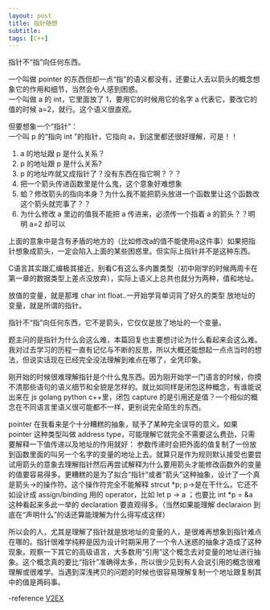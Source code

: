 ```yaml
---
layout: post
title: 指针随想
subtitle: 
tags: [C++]
---  
```


指针不“指”向任何东西。   

一个叫做 pointer 的东西但却一点“指”的语义都没有，还要让人去以箭头的概念想象它的作用和细节，当然会令人感到困惑。   
一个叫做 a 的 int，它里面放了 1，要用它的时候用它的名字 a 代表它，要改它的值的时候 a=2，就行。这个语义很直观。   
   
但要想象一个“指针”：    
一个叫 p 的“指向 int ”的指针，它指向 a，到这里都还很好理解，可是！！   
1. a 的地址跟 p 是什么关系？
2. p 的地址跟 p 是什么关系?
3. p 的地址咋就又成指针了？没有东西在指它啊？？？
4. 把一个箭头传进函数里是什么鬼，这个意象好难想象
5. 蛤？修改箭头的指向本身？为什么我不能把箭头放进一个函数里让这个函数改这个箭头就完事了？？
6. 为什么修改 a 里边的值我不能把 a 传进来，必须传一个指着 a 的箭头？？明明 a=2 却可以

上面的意象中是含有矛盾的地方的（比如修改a的值不能使用a这件事）如果把指针想象成箭头，一定会陷入上面的某些困惑里。但实际上指针并不是这种东西。

C语言其实跟汇编极其接近，别看C有这么多内置类型（初中刚学的时候两周卡在第一章的数据类型上差点没放弃），实际上语义上总共也就分为两种，值和地址。

放值的变量，就是那堆 char int float..一开始学背单词背了好久的类型
放地址的变量，就是所谓的指针。

指针不“指”向任何东西，它不是箭头，它仅仅是放了地址的一个变量。


题主问的是指针为什么会这么难，本篇回复也主要想讨论为什么看起来会这么难。我对过去学习的历程一直有记忆与不断的反思，所以大概还能想起一点点当时的想法，但说实话现在已经完全没法理解到难点在哪了，全凭印象。

刚开始的时候很难理解指针是个什么鬼东西。因为刚开始学一门语言的时候，你摸不清那些语句的语义细节和全貌是怎样的。就比如同样是闭包这种概念，有谁能说出来在 js golang python c++里，闭包 capture 的是引用还是值？一个相似的概念在不同语言里语义很可能都不一样，更别说完全陌生的东西。

pointer 在我看来是个十分糟糕的抽象，赋予了某种完全误导的意义。如果 pointer 这种类型叫做 address type，可能理解它就完全不需要这么费劲，只需要解释一下值传递以及地址的作用就好： 参数传递时会把外面的值复制了一份放到函数里面的叫另一个名字的变量的地址上去。就算只是作为规则默认接受也要尝试用箭头的意象去理解指针然后再尝试解释为什么要用箭头才能修改函数外的变量的值要容易得多。更糟糕的是为了拟合“指针”或者“箭头”这种抽象，设计了一个真是箭头->的操作符。这个操作符完全不能解释 strcut *p; p->是在干什么。它还不如设计成 assign/binding 用的 operator，比如 let p -> a ；也要比 int *p = &a 这种看起来多此一举的 declaration 要直观得多。（当然如果能理解 declaraion 到底在“声明什么”的话还算能理解为什么得写成这样）


所以会的人，尤其是理解了指针就是放地址的变量的人，是很难再想象到指针难点在哪的。指针很难学纯粹是因为设计时期采用了一个令人迷惑的抽象才造成了这种现象。观察一下其它的高级语言，大多数用“引用”这个概念去对变量的地址进行抽象。这个概念真的要比“指针”准确得太多，所以很少见到有人会说引用的概念很难理解或很难学。当遇到深浅拷贝的问题的时候也很容易理解复制一个地址跟复制其中的值是两码事。   

-reference [V2EX](https://www.v2ex.com/t/559289#reply34) 
  
